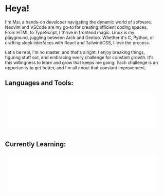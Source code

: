 # Heya!

I'm Mai, a hands-on developer navigating the dynamic world of software. Neovim
and VSCode are my go-to for creating efficient coding spaces. From HTML to TypeScript,
I thrive in frontend magic. Linux is my playground, juggling between Arch and Gentoo.
Whether it's C, Python, or crafting sleek interfaces with React and TailwindCSS,
I love the process.

Let's be real, I'm no master, and that's alright. I enjoy breaking things, figuring
stuff out, and embracing every challenge for constant growth. It's this willingness
to learn and grow that keeps me going. Each challenge is an opportunity to get
better, and I'm all about that constant improvement.

## Languages and Tools:

<img src="./images/language-and-tools.svg"/>

## Currently Learning:

<img src="./images/currently-learning.svg"/>

<!---
DefinitelyNotMai/DefinitelyNotMai is a ✨ special ✨ repository because its `README.md` (this file) appears on your GitHub profile.
You can click the Preview link to take a look at your changes.
--->
